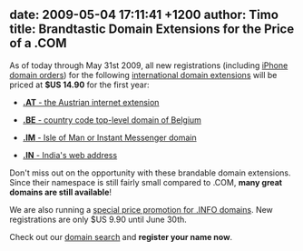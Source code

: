 date: 2009-05-04 17:11:41 +1200
author: Timo
title: Brandtastic Domain Extensions for the Price of a .COM
----

As of today through May 31st 2009, all new registrations (including [iPhone domain orders](https://iwantmyname.com/iphone)) for the following [international domain extensions](https://iwantmyname.com/domains) will be priced at **$US 14.90** for the first year:

*   [**.AT** - the Austrian internet extension](https://iwantmyname.com/domains/at-austrian-domain-name-registration-for-austria)

*   [**.BE** - country code top-level domain of Belgium](https://iwantmyname.com/domains/be-belgian-domain-name-registration-for-belgium)
*   [**.IM** - Isle of Man or Instant Messenger domain](https://iwantmyname.com/domains/im-domain-name-registration-for-isle-of-man)
*   [**.IN** - India's web address](https://iwantmyname.com/domains/in-indian-domain-name-registration-for-india)

Don't miss out on the opportunity with these brandable domain extensions. Since their namespace is still fairly small compared to .COM, **many great domains are
still available**!

We are also running a [special price promotion for .INFO domains](https://iwantmyname.com/domains/info-domain-name-registration-for-information). New registrations are only $US 9.90 until June 30th.

Check out our [domain search](https://iwantmyname.com/) and **register your name now**.

